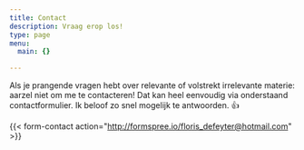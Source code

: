 ```yaml
---
title: Contact
description: Vraag erop los!
type: page
menu:
  main: {}

---
```


Als je prangende vragen hebt over relevante of volstrekt irrelevante materie: aarzel niet om me te contacteren! Dat kan heel eenvoudig via onderstaand contactformulier. Ik beloof zo snel mogelijk te antwoorden. 👍

{{< form-contact action="http://formspree.io/floris_defeyter@hotmail.com" >}}
